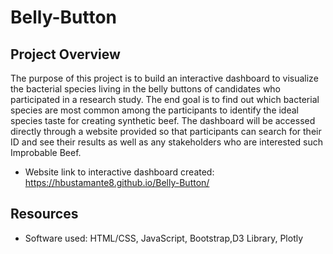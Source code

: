 # Belly-Button

## Project Overview
The purpose of this project is to build an interactive dashboard to visualize the bacterial species living in the belly buttons of candidates who participated in a research study. The end goal is to find out which bacterial species are most common among the participants to identify the ideal species taste for creating synthetic beef. The dashboard will be accessed directly through a website provided so that participants can search for their ID and see their results as well as any stakeholders who are interested such Improbable Beef.

* Website link to interactive dashboard created: https://hbustamante8.github.io/Belly-Button/


## Resources
* Software used: HTML/CSS, JavaScript, Bootstrap,D3 Library, Plotly


